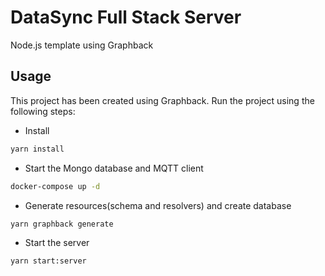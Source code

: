 # DataSync Full Stack Server

Node.js template using Graphback

## Usage

This project has been created using Graphback. 
Run the project using the following steps:

- Install

```sh
yarn install
```

- Start the Mongo database and MQTT client

```sh
docker-compose up -d
```

- Generate resources(schema and resolvers) and create database

```sh
yarn graphback generate
```

- Start the server

```sh
yarn start:server
```
